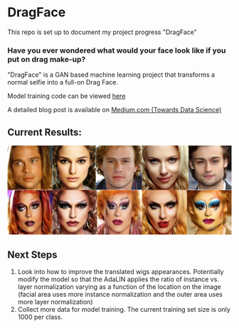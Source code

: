 # DragFace

This repo is set up to document my project progress "DragFace"


### Have you ever wondered what would your face look like if you put on drag make-up?
"DragFace" is a GAN based machine learning project that transforms a normal selfie into a full-on Drag Face.

Model training code can be viewed [here](https://github.com/eroswang/Data-Science-Portfolio/blob/master/Dragface_02.ipynb)

A detailed blog post is available on [Medium.com (Towards Data Science)](https://towardsdatascience.com/dragface-training-a-gan-for-drag-queen-transformation-7daf1958e517)

## Current Results:

![](/image/header.jpg)


## Next Steps
1. Look into how to improve the translated wigs appearances. Potentially modify the model so that the AdaLIN applies the ratio of instance vs. layer normalization varying as a function of the location on the image (facial area uses more instance normalization and the outer area uses more layer normalization)
2. Collect more data for model training. The current training set size is only 1000 per class. 
